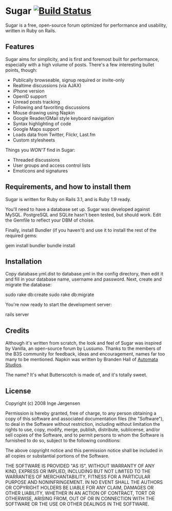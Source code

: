 # Sugar [![Build Status](https://travis-ci.org/elektronaut/sugar.png)](https://travis-ci.org/elektronaut/sugar)

Sugar is a free, open-source forum optimized for performance and usability, written in Ruby on Rails.


## Features

Sugar aims for simplicity, and is first and foremost built for performance, especially with a high volume of posts. There's a few interesting bullet points, though:

* Publically browseable, signup required or invite-only
* Realtime discussions (via AJAX)
* iPhone version
* OpenID support
* Unread posts tracking
* Following and favoriting discussions
* Mouse drawing using Napkin
* Google Reader/GMail style keyboard navigation
* Syntax highlighting of code
* Google Maps support
* Loads data from Twitter, Flickr, Last.fm
* Custom stylesheets

Things you *WON'T* find in Sugar:

* Threaded discussions
* User groups and access control lists
* Emoticons and signatures


## Requirements, and how to install them

Sugar is written for Ruby on Rails 3.1, and is Ruby 1.9 ready.

You'll need to have a database set up. Sugar was developed against MySQL. PostgreSQL and SQLite hasn't been tested, but should work. Edit the Gemfile to reflect your DBM of choise.

Finally, install Bundler (if you haven't) and use it to install the rest of the required gems:

 gem install bundler
 bundle install


## Installation

Copy database.yml.dist to database.yml in the config directory, then edit it and fill in your database name, username and password. Next, create and migrate the database:

 sudo rake db:create
 sudo rake db:migrate

You're now ready to start the development server:

 rails server


## Credits

Although it's written from scratch, the look and feel of Sugar was inspired by Vanilla, an open-source forum by Lussumo. Thanks to the members of the B3S community for feedback, ideas and encouragement, names far too many to be mentioned. Napkin was written by Branden Hall of [Automata Studios](http://automatastudios.com/).

The name? It's what Butterscotch is made of, and it's totally sweet.


## License

Copyright (c) 2008 Inge Jørgensen

Permission is hereby granted, free of charge, to any person obtaining a copy
of this software and associated documentation files (the "Software"), to deal
in the Software without restriction, including without limitation the rights
to use, copy, modify, merge, publish, distribute, sublicense, and/or sell
copies of the Software, and to permit persons to whom the Software is
furnished to do so, subject to the following conditions:

The above copyright notice and this permission notice shall be included in
all copies or substantial portions of the Software.

THE SOFTWARE IS PROVIDED "AS IS", WITHOUT WARRANTY OF ANY KIND, EXPRESS OR
IMPLIED, INCLUDING BUT NOT LIMITED TO THE WARRANTIES OF MERCHANTABILITY,
FITNESS FOR A PARTICULAR PURPOSE AND NONINFRINGEMENT. IN NO EVENT SHALL THE
AUTHORS OR COPYRIGHT HOLDERS BE LIABLE FOR ANY CLAIM, DAMAGES OR OTHER
LIABILITY, WHETHER IN AN ACTION OF CONTRACT, TORT OR OTHERWISE, ARISING FROM,
OUT OF OR IN CONNECTION WITH THE SOFTWARE OR THE USE OR OTHER DEALINGS IN
THE SOFTWARE.
